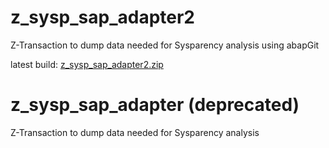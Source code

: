# z_sysp_sap_adapter2 

Z-Transaction to dump data needed for Sysparency analysis using abapGit

latest build: [z_sysp_sap_adapter2.zip](https://github.com/reqpool/z_sysp_sap_adapter/files/10517741/z_sysp_sap_adapter2.zip)


# z_sysp_sap_adapter (deprecated)

Z-Transaction to dump data needed for Sysparency analysis
